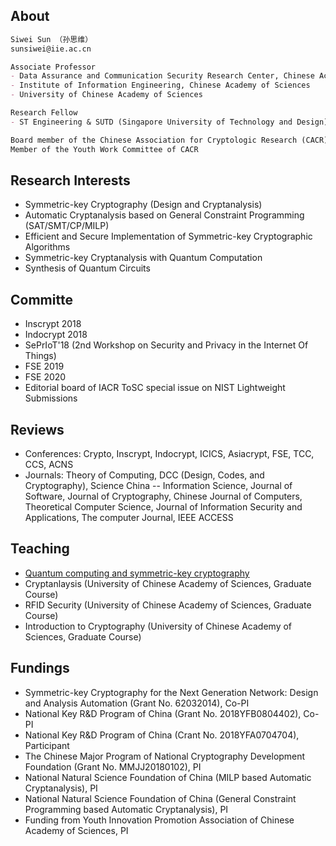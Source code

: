 ## About
```markdown
Siwei Sun （孙思维）
sunsiwei@iie.ac.cn

Associate Professor
- Data Assurance and Communication Security Research Center, Chinese Academy of Sciences
- Institute of Information Engineering, Chinese Academy of Sciences
- University of Chinese Academy of Sciences

Research Fellow
- ST Engineering & SUTD (Singapore University of Technology and Design) 2018 ~ 2019

Board member of the Chinese Association for Cryptologic Research (CACR)
Member of the Youth Work Committee of CACR
```

## Research Interests
- Symmetric-key Cryptography (Design and Cryptanalysis)
- Automatic Cryptanalysis based on General Constraint Programming (SAT/SMT/CP/MILP)
- Efficient and Secure Implementation of Symmetric-key Cryptographic Algorithms
- Symmetric-key Cryptanalysis with Quantum Computation
- Synthesis of Quantum Circuits


## Committe 
- Inscrypt 2018
- Indocrypt 2018
- SePrIoT'18 (2nd Workshop on Security and Privacy in the Internet Of Things)
- FSE 2019
- FSE 2020
- Editorial board of IACR ToSC special issue on NIST Lightweight Submissions

## Reviews
- Conferences: Crypto, Inscrypt, Indocrypt, ICICS, Asiacrypt, FSE, TCC, CCS, ACNS
- Journals: Theory of Computing, DCC (Design, Codes, and Cryptography), Science China -- Information Science, Journal of Software, Journal of Cryptography, Chinese Journal of Computers, Theoretical Computer Science, Journal of Information Security and Applications, The computer Journal, IEEE ACCESS

## Teaching
- [Quantum computing and symmetric-key cryptography](https://github.com/siweisun/cas-symmetric-Q-lecture)
- Cryptanlaysis (University of Chinese Academy of Sciences, Graduate Course)
- RFID Security (University of Chinese Academy of Sciences, Graduate Course)
- Introduction to Cryptography (University of Chinese Academy of Sciences, Graduate Course)



## Fundings
- Symmetric-key Cryptography for the Next Generation Network: Design and Analysis Automation (Grant No. 62032014), Co-PI
- National Key R&D Program of China (Grant No. 2018YFB0804402), Co-PI
- National Key R&D Program of China (Crant No. 2018YFA0704704), Participant
- The Chinese Major Program of National Cryptography Development Foundation (Grant No. MMJJ20180102), PI
- National Natural Science Foundation of China (MILP based Automatic Cryptanalysis), PI
- National Natural Science Foundation of China (General Constraint Programming based Automatic Cryptanalysis), PI
- Funding from Youth Innovation Promotion Association of Chinese Academy of Sciences, PI

